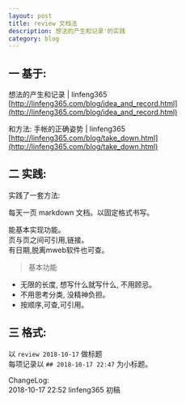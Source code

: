 ```yaml
---
layout: post
title: review 文档法
description: 想法的产生和记录'的实践
category: blog
---
```


## 一 基于:
想法的产生和记录 | linfeng365   
[http://linfeng365.com/blog/idea_and_record.html](http://linfeng365.com/blog/idea_and_record.html)


和方法:
手帐的正确姿势 | linfeng365  
[http://linfeng365.com/blog/take_down.html](http://linfeng365.com/blog/take_down.html) 

## 二 实践:
实践了一套方法:

每天一页 markdown 文档。以固定格式书写。

能基本实现功能。  
页与页之间可引用,链接。  
有日期,脱离mweb软件也可查。  

> 基本功能
* 无限的长度, 想写什么就写什么, 不用顾忌。
* 不用思考分类, 没精神负担。
* 按顺序,可查,可引用。

## 三 格式:
以 `review 2018-10-17` 做标题  
每项记录以 `## 2018-10-17 22:47` 为小标题。


ChangeLog:  
2018-10-17 22:52 linfeng365 初稿  

